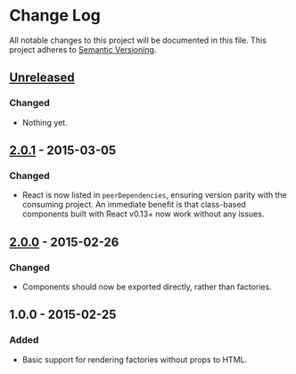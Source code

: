 # Change Log
All notable changes to this project will be documented in this file.
This project adheres to [Semantic Versioning](http://semver.org/).

## [Unreleased][unreleased]
### Changed
- Nothing yet.

## [2.0.1] - 2015-03-05
### Changed
- React is now listed in `peerDependencies`, ensuring version parity with the consuming project. An immediate benefit is that class-based components built with React v0.13+ now work without any issues.

## [2.0.0] - 2015-02-26
### Changed
- Components should now be exported directly, rather than factories.

## 1.0.0 - 2015-02-25
### Added
- Basic support for rendering factories without props to HTML.

[unreleased]: https://github.com/markdalgleish/react-to-html-webpack-plugin/compare/v2.0.1...HEAD
[2.0.1]: https://github.com/markdalgleish/react-to-html-webpack-plugin/compare/v2.0.0...v2.0.1
[2.0.0]: https://github.com/markdalgleish/react-to-html-webpack-plugin/compare/v1.0.0...v2.0.0
